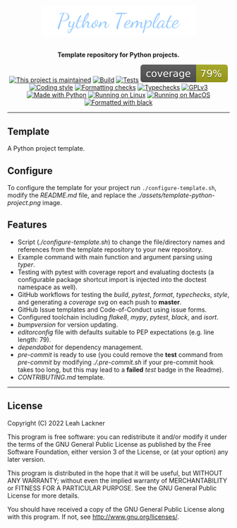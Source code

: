 <div align="center">
<a href="https://github.com/leahevy/template-python-project"><img src="https://raw.githubusercontent.com/leahevy/template-python-project/master/assets/template-python-project.png" width="350px" alt="template-python-project"/></a>
</div>
<br/>

<p align="center">
<b>Template repository for Python projects.</b> 
</p>

<p align="center">
<a href="https://github.com/leahevy/template-python-project/graphs/commit-activity"><img src="https://img.shields.io/badge/Maintained%3F-yes-green.svg" alt="This project is maintained"/></a>
<a href="https://github.com/leahevy/template-python-project/actions/workflows/build.yml"><img src="https://github.com/leahevy/template-python-project/actions/workflows/build.yml/badge.svg" alt="Build"/></a>
<a href="https://github.com/leahevy/template-python-project/actions/workflows/tests.yml"><img src="https://github.com/leahevy/template-python-project/actions/workflows/tests.yml/badge.svg" alt="Tests"/></a>
<a href="https://github.com/leahevy/template-python-project/actions/workflows/coverage.yml"><img src="https://raw.githubusercontent.com/leahevy/template-python-project/coverage/coverage.svg" alt="Coverage"/></a>
<a href="https://github.com/leahevy/template-python-project/actions/workflows/style.yml"><img src="https://github.com/leahevy/template-python-project/actions/workflows/style.yml/badge.svg" alt="Coding style"/></a>
<a href="https://github.com/leahevy/template-python-project/actions/workflows/format.yml"><img src="https://github.com/leahevy/template-python-project/actions/workflows/format.yml/badge.svg" alt="Formatting checks"/></a>
<a href="https://github.com/leahevy/template-python-project/actions/workflows/typechecks.yml"><img src="https://github.com/leahevy/template-python-project/actions/workflows/typechecks.yml/badge.svg" alt="Typechecks"/></a>
<a href="https://www.gnu.org/licenses/gpl-3.0"><img src="https://img.shields.io/badge/License-GPLv3-blue.svg" alt="GPLv3"/></a>
<a href="https://www.python.org/"><img src="https://img.shields.io/badge/Made%20with-Python-1f425f.svg" alt="Made with Python"/></a>
<a href="https://www.linux.org/"><img src="https://svgshare.com/i/Zhy.svg" alt="Running on Linux"/></a>
<a href="https://www.apple.com/"><img src="https://svgshare.com/i/ZjP.svg" alt="Running on MacOS"/></a>
<a href="https://github.com/psf/black"><img src="https://img.shields.io/badge/code%20style-black-000000.svg" alt="Formatted with black"/></a>
</p>
  
---

## Template

A Python project template.

## Configure

To configure the template for your project run `./configure-template.sh`,
modify the *README.md* file, and replace the *./assets/template-python-project.png* image.

## Features

- Script (*./configure-template.sh*) to change the file/directory names and references from the template repository to your new repository.
- Example command with main function and argument parsing using *typer*.
- Testing with pytest with coverage report and evaluating doctests (a configurable package shortcut import is injected into the doctest namespace as well).
- GitHub workflows for testing the *build*, *pytest*, *format*, *typechecks*, *style*, and generating a *coverage* svg on each push to **master**.
- GitHub Issue templates and Code-of-Conduct using issue forms.
- Configured toolchain including *flake8*, *mypy*, *pytest*, *black*, and *isort*.
- *bumpversion* for version updating.
- *editorconfig* file with defaults suitable to PEP expectations (e.g. line length: 79).
- *dependabot* for dependency management.
- *pre-commit* is ready to use (you could remove the **test** command from *pre-commit* by modifying *./.pre-commit.sh* if your pre-commit hook takes too long, but this may lead to a **failed** *test* badge in the Readme).
- *CONTRIBUTING.md* template.

---

## License

Copyright (C) 2022 Leah Lackner

This program is free software: you can redistribute it and/or modify
it under the terms of the GNU General Public License as published by
the Free Software Foundation, either version 3 of the License, or
(at your option) any later version.

This program is distributed in the hope that it will be useful,
but WITHOUT ANY WARRANTY; without even the implied warranty of
MERCHANTABILITY or FITNESS FOR A PARTICULAR PURPOSE.  See the
GNU General Public License for more details.

You should have received a copy of the GNU General Public License
along with this program.  If not, see <http://www.gnu.org/licenses/>.
